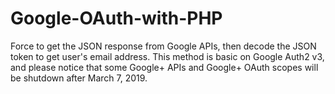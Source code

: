 # Google-OAuth-with-PHP
Force to get the JSON response from Google APIs, then decode the JSON token to get user's email address.
This method is basic on Google Auth2 v3, and please notice that some Google+ APIs and Google+ OAuth scopes will be shutdown after March 7, 2019.
